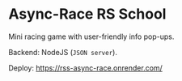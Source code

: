 # Async-Race RS School

Mini racing game with user-friendly info pop-ups.

Backend: NodeJS (```JSON server```).

Deploy: https://rss-async-race.onrender.com/
